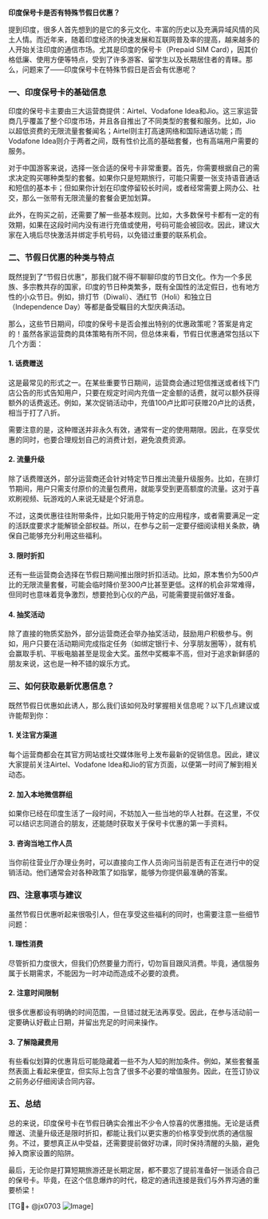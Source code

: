 **印度保号卡是否有特殊节假日优惠？**

提到印度，很多人首先想到的是它的多元文化、丰富的历史以及充满异域风情的风土人情。而近年来，随着印度经济的快速发展和互联网普及率的提高，越来越多的人开始关注印度的通信市场。尤其是印度的保号卡（Prepaid SIM Card），因其价格低廉、使用方便等特点，受到了许多游客、留学生以及长期居住者的青睐。那么，问题来了——印度保号卡在特殊节假日是否会有优惠呢？

### 一、印度保号卡的基础信息

印度的保号卡主要由三大运营商提供：Airtel、Vodafone Idea和Jio。这三家运营商几乎覆盖了整个印度市场，并且各自推出了不同类型的套餐和服务。比如，Jio以超低资费的无限流量套餐闻名；Airtel则主打高速网络和国际通话功能；而Vodafone Idea则介于两者之间，既有性价比高的基础套餐，也有高端用户需要的服务。

对于中国游客来说，选择一张合适的保号卡非常重要。首先，你需要根据自己的需求决定购买哪种类型的套餐。如果你只是短期旅行，可能只需要一张支持语音通话和短信的基本卡；但如果你计划在印度停留较长时间，或者经常需要上网办公、社交，那么一张带有无限流量的套餐会更加划算。

此外，在购买之前，还需要了解一些基本规则。比如，大多数保号卡都有一定的有效期，如果在这段时间内没有进行充值或使用，号码可能会被回收。因此，建议大家在入境后尽快激活并绑定手机号码，以免错过重要的联系机会。

### 二、节假日优惠的种类与特点

既然提到了“节假日优惠”，那我们就不得不聊聊印度的节日文化。作为一个多民族、多宗教共存的国家，印度的节日种类繁多，既有全国性的法定假日，也有地方性的小众节日。例如，排灯节（Diwali）、洒红节（Holi）和独立日（Independence Day）等都是备受瞩目的大型庆典活动。

那么，这些节日期间，印度的保号卡是否会推出特别的优惠政策呢？答案是肯定的！虽然各家运营商的具体策略有所不同，但总体来看，节假日优惠通常包括以下几个方面：

#### 1. **话费赠送**
这是最常见的形式之一。在某些重要节日期间，运营商会通过短信推送或者线下门店公告的形式告知用户，只要在规定时间内充值一定金额的话费，就可以额外获得额外的话费返还。例如，某次促销活动中，充值100卢比即可获赠20卢比的话费，相当于打了八折。

需要注意的是，这种赠送并非永久有效，通常有一定的使用期限。因此，在享受优惠的同时，也要合理规划自己的消费计划，避免浪费资源。

#### 2. **流量升级**
除了话费赠送外，部分运营商还会针对特定节日推出流量升级服务。比如，在排灯节期间，用户只需支付原价的流量包费用，就能享受到更高额度的流量。这对于喜欢刷视频、玩游戏的人来说无疑是个好消息。

不过，这类优惠往往附带条件，比如只能用于特定的应用程序，或者需要满足一定的活跃度要求才能解锁全部权益。所以，在参与之前一定要仔细阅读相关条款，确保自己能够充分利用这些福利。

#### 3. **限时折扣**
还有一些运营商会选择在节假日期间推出限时折扣活动。比如，原本售价为500卢比的无限流量套餐，可能会临时降价至300卢比甚至更低。这样的机会非常难得，但同时也意味着竞争激烈，想要抢到心仪的产品，可能需要提前做好准备。

#### 4. **抽奖活动**
除了直接的物质奖励外，部分运营商还会举办抽奖活动，鼓励用户积极参与。例如，用户只要在活动期间完成指定任务（如绑定银行卡、分享朋友圈等），就有机会赢取手机、平板电脑甚至是现金大奖。虽然中奖概率不高，但对于追求新鲜感的朋友来说，这也是一种不错的娱乐方式。

### 三、如何获取最新优惠信息？

既然节假日优惠如此诱人，那么我们该如何及时掌握相关信息呢？以下几点建议或许能帮到你：

#### 1. **关注官方渠道**
每个运营商都会在其官方网站或社交媒体账号上发布最新的促销信息。因此，建议大家提前关注Airtel、Vodafone Idea和Jio的官方页面，以便第一时间了解到相关动态。

#### 2. **加入本地微信群组**
如果你已经在印度生活了一段时间，不妨加入一些当地的华人社群。在这里，不仅可以结识志同道合的朋友，还能随时获取关于保号卡优惠的第一手资料。

#### 3. **咨询当地工作人员**
当你前往营业厅办理业务时，可以直接向工作人员询问当前是否有正在进行中的促销活动。他们通常会对各种政策了如指掌，能够为你提供最准确的答案。

### 四、注意事项与建议

虽然节假日优惠听起来很吸引人，但在享受这些福利的同时，也需要注意一些细节问题：

#### 1. **理性消费**
尽管折扣力度很大，但我们仍然要量力而行，切勿盲目跟风消费。毕竟，通信服务属于长期需求，不能因为一时冲动而造成不必要的浪费。

#### 2. **注意时间限制**
很多优惠都设有明确的时间范围，一旦错过就无法再享受。因此，在参与活动前一定要确认好截止日期，并留出充足的时间来操作。

#### 3. **了解隐藏费用**
有些看似划算的优惠背后可能隐藏着一些不为人知的附加条件。例如，某些套餐虽然表面上看起来便宜，但实际上包含了很多不必要的增值服务。因此，在签订协议之前务必仔细阅读合同内容。

### 五、总结

总的来说，印度保号卡在节假日确实会推出不少令人惊喜的优惠措施。无论是话费赠送、流量升级还是限时折扣，都能让我们以更实惠的价格享受到优质的通信服务。不过，要想真正从中受益，还需要提前做好功课，同时保持清醒的头脑，避免掉入商家设置的陷阱。

最后，无论你是打算短期旅游还是长期定居，都不要忘了提前准备好一张适合自己的保号卡。毕竟，在这个信息爆炸的时代，稳定的通讯连接是我们与外界沟通的重要桥梁！

[TG💪+ @jx0703 ![Image](https://github.com/user-attachments/assets/dbca1d08-cadb-493c-b0ec-ad6f7a83f270)]